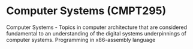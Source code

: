 # Computer Systems (CMPT295)
Computer Systems - Topics in computer architecture that are considered fundamental to an understanding of the digital systems underpinnings of computer systems. Programming in x86-assembly language
